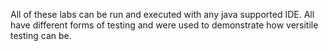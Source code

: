 All of these labs can be run and executed with any java supported IDE.
All have different forms of testing and were used to demonstrate how versitile testing can be.

